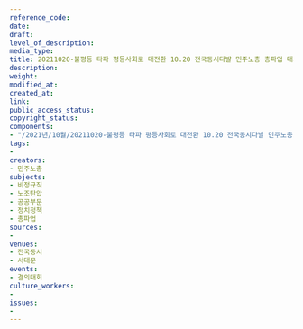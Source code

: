```yaml
---
reference_code: 
date: 
draft: 
level_of_description: 
media_type: 
title: 20211020-불평등 타파 평등사회로 대전환 10.20 전국동시다발 민주노총 총파업 대회
description: 
weight: 
modified_at: 
created_at: 
link: 
public_access_status: 
copyright_status: 
components:
- "/2021년/10월/20211020-불평등 타파 평등사회로 대전환 10.20 전국동시다발 민주노총 총파업 대회/_5D40208.jpg"
tags:
- 
creators:
- 민주노총
subjects:
- 비정규직
- 노조탄압
- 공공부문
- 정치정책
- 총파업
sources:
- 
venues:
- 전국동시
- 서대문
events:
- 결의대회
culture_workers:
- 
issues:
- 
---
```

